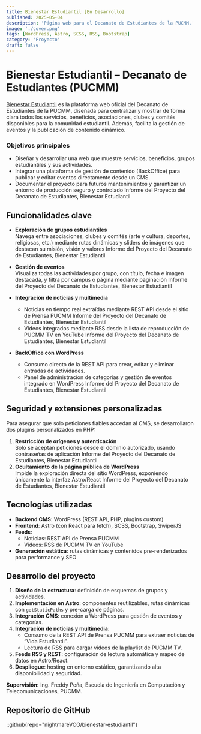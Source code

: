```yaml
---
title: Bienestar Estudiantil [En Desarrollo]
published: 2025-05-04
description: 'Página web para el Decanato de Estudiantes de la PUCMM.'
image: './cover.png'
tags: [WordPress, Astro, SCSS, RSS, Bootstrap]
category: 'Proyecto'
draft: false
---
```


# Bienestar Estudiantil – Decanato de Estudiantes (PUCMM)

[Bienestar Estudiantil](https://bienestar-estudiantil.pucmm.edu.do/) es la plataforma web oficial del Decanato de Estudiantes de la PUCMM, diseñada para centralizar y mostrar de forma clara todos los servicios, beneficios, asociaciones, clubes y comités disponibles para la comunidad estudiantil. Además, facilita la gestión de eventos y la publicación de contenido dinámico.


### Objetivos principales

- Diseñar y desarrollar una web que muestre servicios, beneficios, grupos estudiantiles y sus actividades.  
- Integrar una plataforma de gestión de contenido (BackOffice) para publicar y editar eventos directamente desde un CMS.  
- Documentar el proyecto para futuros mantenimientos y garantizar un entorno de producción seguro y controlado Informe del Proyecto del Decanato de Estudiantes, Bienestar Estudiantil

## Funcionalidades clave

- **Exploración de grupos estudiantiles**  
  Navega entre asociaciones, clubes y comités (arte y cultura, deportes, religiosas, etc.) mediante rutas dinámicas y sliders de imágenes que destacan su misión, visión y valores Informe del Proyecto del Decanato de Estudiantes, Bienestar Estudiantil

- **Gestión de eventos**  
  Visualiza todas las actividades por grupo, con título, fecha e imagen destacada, y filtra por campus o página mediante paginación Informe del Proyecto del Decanato de Estudiantes, Bienestar Estudiantil

- **Integración de noticias y multimedia**  
  - Noticias en tiempo real extraídas mediante REST API desde el sitio de Prensa PUCMM Informe del Proyecto del Decanato de Estudiantes, Bienestar Estudiantil  
  - Videos integrados mediante RSS desde la lista de reproducción de PUCMM TV en YouTube Informe del Proyecto del Decanato de Estudiantes, Bienestar Estudiantil

- **BackOffice con WordPress**  
  - Consumo directo de la REST API para crear, editar y eliminar entradas de actividades.  
  - Panel de administración de categorías y gestión de eventos integrado en WordPress Informe del Proyecto del Decanato de Estudiantes, Bienestar Estudiantil

## Seguridad y extensiones personalizadas

Para asegurar que solo peticiones fiables accedan al CMS, se desarrollaron dos plugins personalizados en PHP:

1. **Restricción de orígenes y autenticación**  
   Solo se aceptan peticiones desde el dominio autorizado, usando contraseñas de aplicación Informe del Proyecto del Decanato de Estudiantes, Bienestar Estudiantil  
2. **Ocultamiento de la página pública de WordPress**  
   Impide la exploración directa del sitio WordPress, exponiendo únicamente la interfaz Astro/React Informe del Proyecto del Decanato de Estudiantes, Bienestar Estudiantil

## Tecnologías utilizadas

- **Backend CMS**: WordPress (REST API, PHP, plugins custom)  
- **Frontend**: Astro (con React para fetch), SCSS, Bootstrap, SwiperJS  
- **Feeds**:  
  - Noticias: REST API de Prensa PUCMM  
  - Videos: RSS de PUCMM TV en YouTube  
- **Generación estática**: rutas dinámicas y contenidos pre-renderizados para performance y SEO  

## Desarrollo del proyecto

1. **Diseño de la estructura**: definición de esquemas de grupos y actividades.  
2. **Implementación en Astro**: componentes reutilizables, rutas dinámicas con `getStaticPaths` y pre-carga de páginas.  
3. **Integración CMS**: conexión a WordPress para gestión de eventos y categorías.  
4. **Integración de noticias y multimedia**:  
   - Consumo de la REST API de Prensa PUCMM para extraer noticias de “Vida Estudiantil”.  
   - Lectura de RSS para cargar videos de la playlist de PUCMM TV.  
5. **Feeds RSS y REST**: configuración de lectura automática y mapeo de datos en Astro/React.  
6. **Despliegue**: hosting en entorno estático, garantizando alta disponibilidad y seguridad.

**Supervisión:** Ing. Freddy Peña, Escuela de Ingeniería en Computación y Telecomunicaciones, PUCMM.

## Repositorio de GitHub

::github{repo="nightmareVCO/bienestar-estudiantil"}